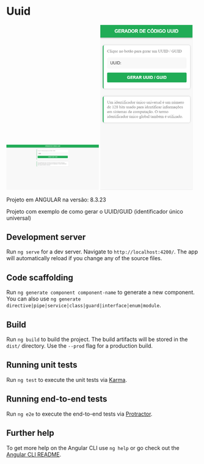 # Uuid

<p>
  <img src="https://raw.githubusercontent.com/Joao-Sena/angular-uuid/master/print-desk.PNG" width="48%">
  <img src="https://raw.githubusercontent.com/Joao-Sena/angular-uuid/master/print-mobile.PNG" width="48%">
</p>

Projeto em ANGULAR na versão: 8.3.23

Projeto com exemplo de como gerar o UUID/GUID (identificador único universal)

## Development server

Run `ng serve` for a dev server. Navigate to `http://localhost:4200/`. The app will automatically reload if you change any of the source files.

## Code scaffolding

Run `ng generate component component-name` to generate a new component. You can also use `ng generate directive|pipe|service|class|guard|interface|enum|module`.

## Build

Run `ng build` to build the project. The build artifacts will be stored in the `dist/` directory. Use the `--prod` flag for a production build.

## Running unit tests

Run `ng test` to execute the unit tests via [Karma](https://karma-runner.github.io).

## Running end-to-end tests

Run `ng e2e` to execute the end-to-end tests via [Protractor](http://www.protractortest.org/).

## Further help

To get more help on the Angular CLI use `ng help` or go check out the [Angular CLI README](https://github.com/angular/angular-cli/blob/master/README.md).
